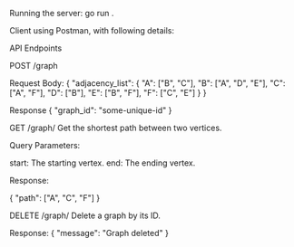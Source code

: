 Running the server:
go run .
 



Client using Postman, with following details:

API Endpoints

POST /graph

Request Body:
{
    "adjacency_list": {
        "A": ["B", "C"],
        "B": ["A", "D", "E"],
        "C": ["A", "F"],
        "D": ["B"],
        "E": ["B", "F"],
        "F": ["C", "E"]
    }
}

Response
{
    "graph_id": "some-unique-id"
}


GET /graph/
Get the shortest path between two vertices.

Query Parameters:

start: The starting vertex.
end: The ending vertex.

Response:

{
    "path": ["A", "C", "F"]
}


DELETE /graph/
Delete a graph by its ID.

Response:
{
    "message": "Graph deleted"
}
